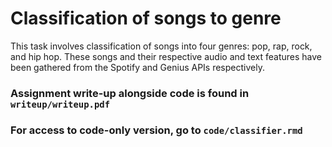# Classification of songs to genre

This task involves classification of songs into four genres: pop, rap, rock, and hip hop. These songs and their respective audio and text features have been gathered from the Spotify and Genius APIs respectively.

### Assignment write-up alongside code is found in `writeup/writeup.pdf`
### For access to code-only version, go to `code/classifier.rmd`
